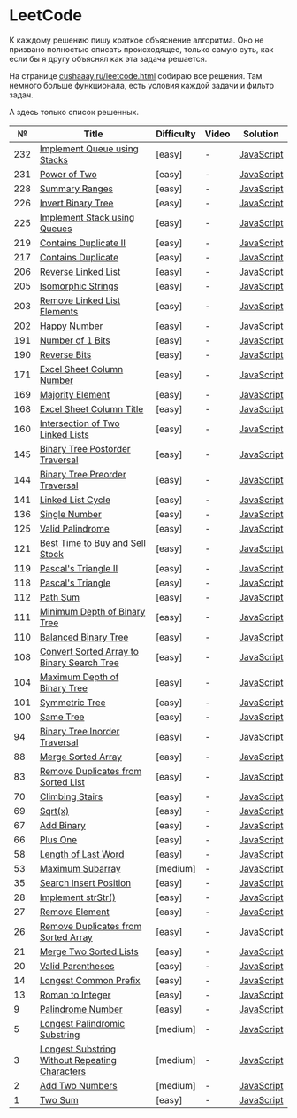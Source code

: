 # LeetCode

К каждому решению пишу краткое объяснение алгоритма. Оно не призвано полностью описать происходящее, только самую суть, как если бы я другу объяснял как эта задача решается.

На странице [cushaaay.ru/leetcode.html](https://cushaaay.ru/leetcode.html) собираю все решения. Там немного больше функционала, есть условия каждой задачи и фильтр задач.

А здесь только список решенных.

| № | Title | Difficulty | Video | Solution |
| - | ----- | ---------- | ----- | -------- |
|232|[Implement Queue using Stacks](https://leetcode.com/problems/implement-queue-using-stacks/)|[easy]|-|[JavaScript](https://github.com/cushaaay/leetcode/tree/main/solutions/0201-0300/0232)|
|231|[Power of Two](https://leetcode.com/problems/power-of-two/)|[easy]|-|[JavaScript](https://github.com/cushaaay/leetcode/tree/main/solutions/0201-0300/0231)|
|228|[Summary Ranges](https://leetcode.com/problems/summary-ranges/)|[easy]|-|[JavaScript](https://github.com/cushaaay/leetcode/tree/main/solutions/0201-0300/0228)|
|226|[Invert Binary Tree](https://leetcode.com/problems/invert-binary-tree/)|[easy]|-|[JavaScript](https://github.com/cushaaay/leetcode/tree/main/solutions/0201-0300/0226)|
|225|[Implement Stack using Queues](https://leetcode.com/problems/implement-stack-using-queues/)|[easy]|-|[JavaScript](https://github.com/cushaaay/leetcode/tree/main/solutions/0201-0300/0225)|
|219|[Contains Duplicate II](https://leetcode.com/problems/contains-duplicate-ii/)|[easy]|-|[JavaScript](https://github.com/cushaaay/leetcode/tree/main/solutions/0201-0300/0219)|
|217|[Contains Duplicate](https://leetcode.com/problems/contains-duplicate/)|[easy]|-|[JavaScript](https://github.com/cushaaay/leetcode/tree/main/solutions/0201-0300/0217)|
|206|[Reverse Linked List](https://leetcode.com/problems/reverse-linked-list/)|[easy]|-|[JavaScript](https://github.com/cushaaay/leetcode/tree/main/solutions/0201-0300/0206)|
|205|[Isomorphic Strings](https://leetcode.com/problems/isomorphic-strings/)|[easy]|-|[JavaScript](https://github.com/cushaaay/leetcode/tree/main/solutions/0201-0300/0205)|
|203|[Remove Linked List Elements](https://leetcode.com/problems/remove-linked-list-elements/)|[easy]|-|[JavaScript](https://github.com/cushaaay/leetcode/tree/main/solutions/0201-0300/0203)|
|202|[Happy Number](https://leetcode.com/problems/happy-number/)|[easy]|-|[JavaScript](https://github.com/cushaaay/leetcode/tree/main/solutions/0201-0300/0202)|
|191|[Number of 1 Bits](https://leetcode.com/problems/number-of-1-bits/)|[easy]|-|[JavaScript](https://github.com/cushaaay/leetcode/tree/main/solutions/0101-0200/0191)|
|190|[Reverse Bits](https://leetcode.com/problems/reverse-bits/)|[easy]|-|[JavaScript](https://github.com/cushaaay/leetcode/tree/main/solutions/0101-0200/0190)|
|171|[Excel Sheet Column Number](https://leetcode.com/problems/excel-sheet-column-number/)|[easy]|-|[JavaScript](https://github.com/cushaaay/leetcode/tree/main/solutions/0101-0200/0171)|
|169|[Majority Element](https://leetcode.com/problems/majority-element/)|[easy]|-|[JavaScript](https://github.com/cushaaay/leetcode/tree/main/solutions/0101-0200/0169)|
|168|[Excel Sheet Column Title](https://leetcode.com/problems/excel-sheet-column-title/)|[easy]|-|[JavaScript](https://github.com/cushaaay/leetcode/tree/main/solutions/0101-0200/0168)|
|160|[Intersection of Two Linked Lists](https://leetcode.com/problems/intersection-of-two-linked-lists/)|[easy]|-|[JavaScript](https://github.com/cushaaay/leetcode/tree/main/solutions/0101-0200/0160)|
|145|[Binary Tree Postorder Traversal](https://leetcode.com/problems/binary-tree-postorder-traversal/)|[easy]|-|[JavaScript](https://github.com/cushaaay/leetcode/tree/main/solutions/0101-0200/0145)|
|144|[Binary Tree Preorder Traversal](https://leetcode.com/problems/binary-tree-preorder-traversal/)|[easy]|-|[JavaScript](https://github.com/cushaaay/leetcode/tree/main/solutions/0101-0200/0144)|
|141|[Linked List Cycle](https://leetcode.com/problems/linked-list-cycle/)|[easy]|-|[JavaScript](https://github.com/cushaaay/leetcode/tree/main/solutions/0101-0200/0141)|
|136|[Single Number](https://leetcode.com/problems/single-number/)|[easy]|-|[JavaScript](https://github.com/cushaaay/leetcode/tree/main/solutions/0101-0200/0136)|
|125|[Valid Palindrome](https://leetcode.com/problems/valid-palindrome/)|[easy]|-|[JavaScript](https://github.com/cushaaay/leetcode/tree/main/solutions/0101-0200/0125)|
|121|[Best Time to Buy and Sell Stock](https://leetcode.com/problems/best-time-to-buy-and-sell-stock/)|[easy]|-|[JavaScript](https://github.com/cushaaay/leetcode/tree/main/solutions/0101-0200/0121)|
|119|[Pascal's Triangle II](https://leetcode.com/problems/pascals-triangle-ii/)|[easy]|-|[JavaScript](https://github.com/cushaaay/leetcode/tree/main/solutions/0101-0200/0119)|
|118|[Pascal's Triangle](https://leetcode.com/problems/pascals-triangle/)|[easy]|-|[JavaScript](https://github.com/cushaaay/leetcode/tree/main/solutions/0101-0200/0118)|
|112|[Path Sum](https://leetcode.com/problems/path-sum/)|[easy]|-|[JavaScript](https://github.com/cushaaay/leetcode/tree/main/solutions/0101-0200/0112)|
|111|[Minimum Depth of Binary Tree](https://leetcode.com/problems/minimum-depth-of-binary-tree/)|[easy]|-|[JavaScript](https://github.com/cushaaay/leetcode/tree/main/solutions/0101-0200/0111)|
|110|[Balanced Binary Tree](https://leetcode.com/problems/balanced-binary-tree/)|[easy]|-|[JavaScript](https://github.com/cushaaay/leetcode/tree/main/solutions/0101-0200/0110)|
|108|[Convert Sorted Array to Binary Search Tree](https://leetcode.com/problems/convert-sorted-array-to-binary-search-tree/)|[easy]|-|[JavaScript](https://github.com/cushaaay/leetcode/tree/main/solutions/0101-0200/0108)|
|104|[Maximum Depth of Binary Tree](https://leetcode.com/problems/maximum-depth-of-binary-tree/)|[easy]|-|[JavaScript](https://github.com/cushaaay/leetcode/tree/main/solutions/0101-0200/0104)|
|101|[Symmetric Tree](https://leetcode.com/problems/symmetric-tree/)|[easy]|-|[JavaScript](https://github.com/cushaaay/leetcode/tree/main/solutions/0101-0200/0101)|
|100|[Same Tree](https://leetcode.com/problems/same-tree/)|[easy]|-|[JavaScript](https://github.com/cushaaay/leetcode/tree/main/solutions/0001-0100/0100)|
|94|[Binary Tree Inorder Traversal](https://leetcode.com/problems/binary-tree-inorder-traversal/)|[easy]|-|[JavaScript](https://github.com/cushaaay/leetcode/tree/main/solutions/0001-0100/0094)|
|88|[Merge Sorted Array](https://leetcode.com/problems/merge-sorted-array/)|[easy]|-|[JavaScript](https://github.com/cushaaay/leetcode/tree/main/solutions/0001-0100/0088)|
|83|[Remove Duplicates from Sorted List](https://leetcode.com/problems/remove-duplicates-from-sorted-list/)|[easy]|-|[JavaScript](https://github.com/cushaaay/leetcode/tree/main/solutions/0001-0100/0083)|
|70|[Climbing Stairs](https://leetcode.com/problems/climbing-stairs/)|[easy]|-|[JavaScript](https://github.com/cushaaay/leetcode/tree/main/solutions/0001-0100/0070)|
|69|[Sqrt(x)](https://leetcode.com/problems/sqrtx/)|[easy]|-|[JavaScript](https://github.com/cushaaay/leetcode/tree/main/solutions/0001-0100/0069)|
|67|[Add Binary](https://leetcode.com/problems/add-binary/)|[easy]|-|[JavaScript](https://github.com/cushaaay/leetcode/tree/main/solutions/0001-0100/0067)|
|66|[Plus One](https://leetcode.com/problems/plus-one/)|[easy]|-|[JavaScript](https://github.com/cushaaay/leetcode/tree/main/solutions/0001-0100/0066)|
|58|[Length of Last Word](https://leetcode.com/problems/length-of-last-word/)|[easy]|-|[JavaScript](https://github.com/cushaaay/leetcode/tree/main/solutions/0001-0100/0058)|
|53|[Maximum Subarray](https://leetcode.com/problems/maximum-subarray/)|[medium]|-|[JavaScript](https://github.com/cushaaay/leetcode/tree/main/solutions/0001-0100/0053)|
|35|[Search Insert Position](https://leetcode.com/problems/search-insert-position/)|[easy]|-|[JavaScript](https://github.com/cushaaay/leetcode/tree/main/solutions/0001-0100/0035)|
|28|[Implement strStr()](https://leetcode.com/problems/implement-strstr/)|[easy]|-|[JavaScript](https://github.com/cushaaay/leetcode/tree/main/solutions/0001-0100/0028)|
|27|[Remove Element](https://leetcode.com/problems/remove-element/)|[easy]|-|[JavaScript](https://github.com/cushaaay/leetcode/tree/main/solutions/0001-0100/0027)|
|26|[Remove Duplicates from Sorted Array](https://leetcode.com/problems/remove-duplicates-from-sorted-array/)|[easy]|-|[JavaScript](https://github.com/cushaaay/leetcode/tree/main/solutions/0001-0100/0026)|
|21|[Merge Two Sorted Lists](https://leetcode.com/problems/merge-two-sorted-lists/)|[easy]|-|[JavaScript](https://github.com/cushaaay/leetcode/tree/main/solutions/0001-0100/0021)|
|20|[Valid Parentheses](https://leetcode.com/problems/valid-parentheses/)|[easy]|-|[JavaScript](https://github.com/cushaaay/leetcode/tree/main/solutions/0001-0100/0020)|
|14|[Longest Common Prefix](https://cushaaay.ru/leetcode.html)|[easy]|-|[JavaScript](https://github.com/cushaaay/leetcode/tree/main/solutions/0001-0100/0014)|
|13|[Roman to Integer](https://leetcode.com/problems/roman-to-integer/)|[easy]|-|[JavaScript](https://github.com/cushaaay/leetcode/tree/main/solutions/0001-0100/0013)|
|9|[Palindrome Number](https://leetcode.com/problems/palindrome-number/)|[easy]|-|[JavaScript](https://github.com/cushaaay/leetcode/tree/main/solutions/0001-0100/0009)|
|5|[Longest Palindromic Substring](https://leetcode.com/problems/longest-palindromic-substring/)|[medium]|-|[JavaScript](https://github.com/cushaaay/leetcode/tree/main/solutions/0001-0100/0005)|
|3|[Longest Substring Without Repeating Characters](https://leetcode.com/problems/longest-substring-without-repeating-characters/)|[medium]|-|[JavaScript](https://github.com/cushaaay/leetcode/tree/main/solutions/0001-0100/0003)|
|2|[Add Two Numbers](https://leetcode.com/problems/add-two-numbers/)|[medium]|-|[JavaScript](https://github.com/cushaaay/leetcode/tree/main/solutions/0001-0100/0002)|
|1|[Two Sum](https://leetcode.com/problems/two-sum/)|[easy]|-|[JavaScript](https://github.com/cushaaay/leetcode/tree/main/solutions/0001-0100/0001)|
